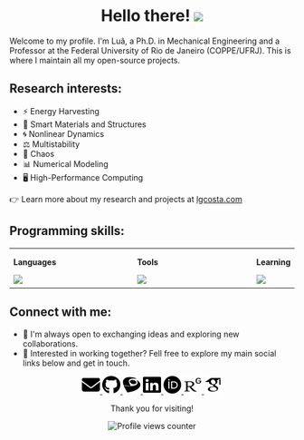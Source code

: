 <h1 align="center">
  Hello there! <a><img src="https://media.giphy.com/media/hvRJCLFzcasrR4ia7z/giphy.gif" width="3%"></a>
</h1>

Welcome to my profile. I'm Luã, a Ph.D. in Mechanical Engineering and a Professor at the Federal University of Rio de Janeiro (COPPE/UFRJ). This is where I maintain all my open-source projects.

## Research interests:
- ⚡️ Energy Harvesting
- 🧠 Smart Materials and Structures
- 🌀 Nonlinear Dynamics
- ⚖️ Multistability
- 🦋 Chaos
- 📊 Numerical Modeling
- 🖥️ High-Performance Computing

👉 Learn more about my research and projects at [lgcosta.com](https://lgcosta.com)

## Programming skills:
<table>
  <tr>
    <td valign="top" width="50%">
      <p><strong>Languages</strong></p>
      <img src="https://skillicons.dev/icons?i=c,py,matlab,octave&perline=4" />
    </td>
    <td valign="top" width="50%">
      <p><strong>Tools</strong></p>
      <img src="https://skillicons.dev/icons?i=git,latex,bash&perline=4" />
    </td>
    <td valign="top" width="50%">
      <p><strong>Learning</strong></p>
      <img src="https://skillicons.dev/icons?i=julia&perline=4" />
    </td>
  </tr>
</table>

## Connect with me:
- 💬 I'm always open to exchanging ideas and exploring new collaborations.
- 💼 Interested in working together? Fell free to explore my main social links below and get in touch.
  


<p align="center"> 
  <a href="mailto:lgcosta@ufrj.br" target="_blank" rel="noreferrer"> <picture> <source media="(prefers-color-scheme: dark)" srcset="assets/email-white.svg" /> <source media="(prefers-color-scheme: light)" srcset="assets/email-black.svg" /> <img src="assets/email-black.svg" width="32" height="32" /> </picture> </a>
  <a href="https://www.github.com/lguedesc" target="_blank" rel="noreferrer"> <picture> <source media="(prefers-color-scheme: dark)" srcset="assets/github-white.svg" /> <source media="(prefers-color-scheme: light)" srcset="assets/github-black.svg" /> <img src="assets/github-black.svg" width="32" height="32" /> </picture> </a>
  <a href="http://lattes.cnpq.br/4475844614704668" target="_blank" rel="noreferrer"> <picture> <source media="(prefers-color-scheme: dark)" srcset="assets/lattes-white.svg" /> <source media="(prefers-color-scheme: light)" srcset="assets/lattes-black.svg" /> <img src="assets/lattes-black.svg" width="32" height="32" /> </picture> </a>
  <a href="https://www.linkedin.com/in/luagcosta" target="_blank" rel="noreferrer"> <picture> <source media="(prefers-color-scheme: dark)" srcset="assets/linkedin-white.svg" /> <source media="(prefers-color-scheme: light)" srcset="assets/linkedin-black.svg" /> <img src="assets/linkedin-black.svg" width="32" height="32" /> </picture> </a>
  <a href="https://orcid.org/0000-0002-2836-723X" target="_blank" rel="noreferrer"> <picture> <source media="(prefers-color-scheme: dark)" srcset="assets/orcid-white.svg" /> <source media="(prefers-color-scheme: light)" srcset="assets/orcid-black.svg" /> <img src="assets/orcid-black.svg" width="32" height="32" /> </picture> </a>
  <a href="https://www.researchgate.net/profile/Lua-Costa/" target="_blank" rel="noreferrer"> <picture> <source media="(prefers-color-scheme: dark)" srcset="assets/researchgate-white.svg" /> <source media="(prefers-color-scheme: light)" srcset="assets/researchgate-black.svg" /> <img src="assets/researchgate-black.svg" width="32" height="32" /> </picture> </a>
  <a href="https://scholar.google.com/citations?user=ZOk5zccAAAAJ" target="_blank" rel="noreferrer"> <picture> <source media="(prefers-color-scheme: dark)" srcset="assets/google-scholar-white.svg" /> <source media="(prefers-color-scheme: light)" srcset="assets/google-scholar-black.svg" /> <img src="assets/google-scholar-black.svg" width="32" height="32" /> </picture> </a>
</p> 

<div align="center">
Thank you for visiting!

![Profile views counter](https://komarev.com/ghpvc/?username=lguedesc&&style=flat-square)
</div>
